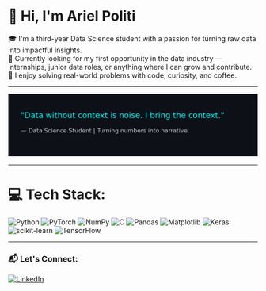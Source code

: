 # 👋 Hi, I'm Ariel Politi

🎓 I'm a third-year Data Science student with a passion for turning raw data into impactful insights.  
💼 Currently looking for my first opportunity in the data industry — internships, junior data roles, or anything where I can grow and contribute.  
🧠 I enjoy solving real-world problems with code, curiosity, and coffee.

---

![Data Science Quote](./data_science_quote_horizontal_updated.png)

---

# 💻 Tech Stack:
![Python](https://img.shields.io/badge/python-3670A0?style=flat&logo=python&logoColor=ffdd54)
![PyTorch](https://img.shields.io/badge/PyTorch-%23EE4C2C.svg?style=flat&logo=PyTorch&logoColor=white)
![NumPy](https://img.shields.io/badge/numpy-%23013243.svg?style=flat&logo=numpy&logoColor=white)
![C](https://img.shields.io/badge/c-%2300599C.svg?style=flat&logo=c&logoColor=white)
![Pandas](https://img.shields.io/badge/pandas-%23150458.svg?style=flat&logo=pandas&logoColor=white)
![Matplotlib](https://img.shields.io/badge/Matplotlib-%23ffffff.svg?style=flat&logo=Matplotlib&logoColor=black)
![Keras](https://img.shields.io/badge/Keras-%23D00000.svg?style=flat&logo=Keras&logoColor=white)
![scikit-learn](https://img.shields.io/badge/scikit--learn-%23F7931E.svg?style=flat&logo=scikit-learn&logoColor=white)
![TensorFlow](https://img.shields.io/badge/TensorFlow-%23FF6F00.svg?style=flat&logo=TensorFlow&logoColor=white)

---

### 📬 Let's Connect:
[![LinkedIn](https://img.shields.io/badge/LinkedIn-blue?style=flat&logo=linkedin&logoColor=white)](https://www.linkedin.com/in/arielpoliti)

